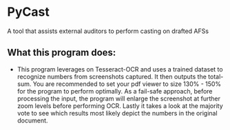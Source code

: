 # PyCast
 A tool that assists external auditors to perform casting on drafted AFSs

## What this program does:
- This program leverages on Tesseract-OCR and uses a trained dataset to recognize numbers from screenshots captured. It then outputs the total-sum. You are recommended to set your pdf viewer to size 130% - 150% for the program to perform optimally. As a fail-safe approach, before processing the input, the program will enlarge the screenshot at further zoom levels before performing OCR. Lastly it takes a look at the majority vote to see which results most likely depict the numbers in the original document.
